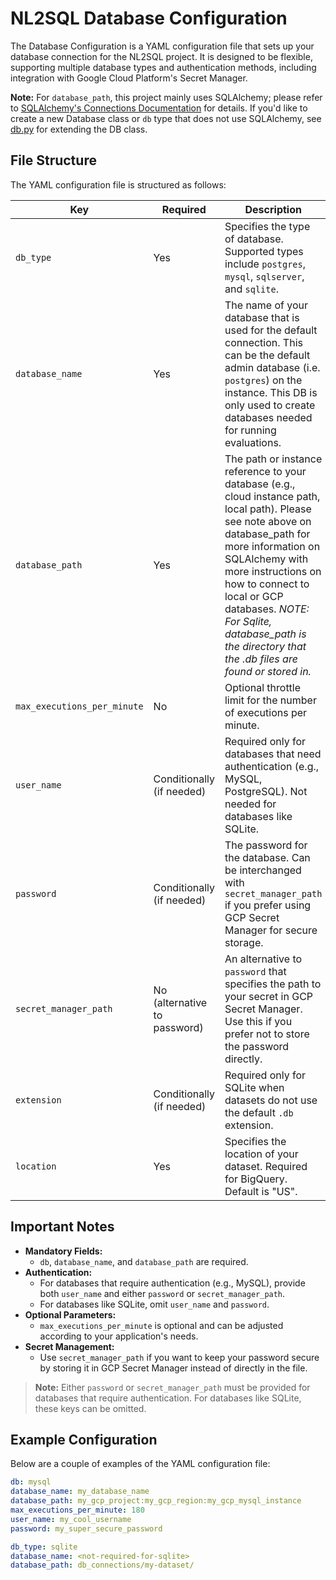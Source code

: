 # NL2SQL Database Configuration

The Database Configuration is a YAML configuration file that sets up your database connection for the NL2SQL project. It is designed to be flexible, supporting multiple database types and authentication methods, including integration with Google Cloud Platform's Secret Manager.

**Note:** For `database_path`, this project mainly uses SQLAlchemy; please refer to [SQLAlchemy's Connections Documentation](https://docs.sqlalchemy.org/en/20/core/connections.html#basic-usage) for details. If you'd like to create a new Database class or `db` type that does not use SQLAlchemy, see [db.py](/evalbench/databases/db.py) for extending the DB class.

## File Structure

The YAML configuration file is structured as follows:

| **Key**                     | **Required**                 | **Description**                                                                                                                                       |
| --------------------------- | ---------------------------- | ----------------------------------------------------------------------------------------------------------------------------------------------------- |
| `db_type`                    | Yes                         | Specifies the type of database. Supported types include `postgres`, `mysql`, `sqlserver`, and `sqlite`.                                               |
| `database_name`             | Yes                          | The name of your database that is used for the default connection. This can be the default admin database (i.e. `postgres`) on the instance. This DB is only used to create databases needed for running evaluations.                                                                                                                            |
| `database_path`             | Yes                          | The path or instance reference to your database (e.g., cloud instance path, local path). Please see note above on database_path for more information on SQLAlchemy with more instructions on how to connect to local or GCP databases. *NOTE: For Sqlite, database_path is the directory that the .db files are found or stored in.*                                                              |
| `max_executions_per_minute` | No                           | Optional throttle limit for the number of executions per minute.                                                                                      |
| `user_name`                 | Conditionally (if needed)    | Required only for databases that need authentication (e.g., MySQL, PostgreSQL). Not needed for databases like SQLite.                                 |
| `password`                  | Conditionally (if needed)    | The password for the database. Can be interchanged with `secret_manager_path` if you prefer using GCP Secret Manager for secure storage.              |
| `secret_manager_path`       | No (alternative to password) | An alternative to `password` that specifies the path to your secret in GCP Secret Manager. Use this if you prefer not to store the password directly. |
| `extension`                 | Conditionally (if needed)    | Required only for SQLite when datasets do not use the default `.db` extension. |
| `location`                  | Yes                         | Specifies the location of your dataset. Required for BigQuery. Default is "US".|


## Important Notes

- **Mandatory Fields:**
  - `db`, `database_name`, and `database_path` are required.
- **Authentication:**
  - For databases that require authentication (e.g., MySQL), provide both `user_name` and either `password` or `secret_manager_path`.
  - For databases like SQLite, omit `user_name` and `password`.
- **Optional Parameters:**
  - `max_executions_per_minute` is optional and can be adjusted according to your application's needs.
- **Secret Management:**
  - Use `secret_manager_path` if you want to keep your password secure by storing it in GCP Secret Manager instead of directly in the file.

> **Note:** Either `password` or `secret_manager_path` must be provided for databases that require authentication. For databases like SQLite, these keys can be omitted.

## Example Configuration

Below are a couple of examples of the YAML configuration file:

```yaml
db: mysql
database_name: my_database_name
database_path: my_gcp_project:my_gcp_region:my_gcp_mysql_instance
max_executions_per_minute: 180
user_name: my_cool_username
password: my_super_secure_password
```

```yaml
db_type: sqlite
database_name: <not-required-for-sqlite>
database_path: db_connections/my-dataset/
```
